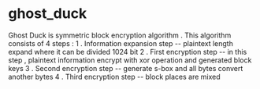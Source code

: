 # ghost_duck
Ghost Duck is symmetric block encryption algorithm . This algorithm consists of 4 steps :
1 . Information expansion step -- plaintext length expand where it can be divided 1024 bit
2 . First encryption step -- in this step , plaintext information encrypt with xor operation and generated block keys
3 . Second encryption step -- generate s-box and all bytes convert another bytes
4 . Third encryption step -- block places are mixed
